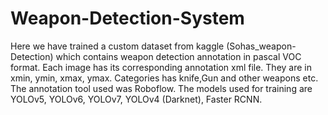 # Weapon-Detection-System

Here we have trained a custom dataset from kaggle (Sohas_weapon-Detection) which contains weapon detection annotation in pascal VOC format. Each image has its corresponding annotation xml file. They are in xmin, ymin, xmax, ymax.
Categories has knife,Gun and other weapons etc.
The annotation tool used was Roboflow.
The models used for training are YOLOv5, YOLOv6, YOLOv7, YOLOv4 (Darknet), Faster RCNN. 
